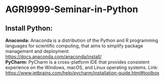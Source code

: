 # AGRI9999-Seminar-in-Python
## Install Python:
**Anaconda:** 
Anaconda is a distribution of the Python and R programming languages for scientific computing, that aims to simplify package management and deployment.
https://docs.anaconda.com/anaconda/install/ <br>
**PyCharm:**
PyCharm is a cross-platform IDE that provides consistent experience on the Windows, macOS, and Linux operating systems.
Link: https://www.jetbrains.com/help/pycharm/installation-guide.html#toolbox
